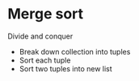 # Merge sort

Divide and conquer

* Break down collection into tuples
* Sort each tuple 
* Sort two tuples into new list
